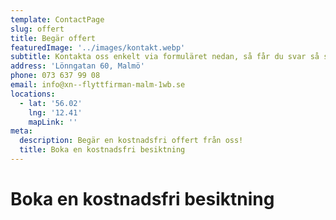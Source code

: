 ```yaml
---
template: ContactPage
slug: offert
title: Begär offert
featuredImage: '../images/kontakt.webp'
subtitle: Kontakta oss enkelt via formuläret nedan, så får du svar så snart som möjligt.
address: 'Lönngatan 60, Malmö'
phone: 073 637 99 08
email: info@xn--flyttfirman-malm-1wb.se
locations:
  - lat: '56.02'
    lng: '12.41'
    mapLink: ''
meta:
  description: Begär en kostnadsfri offert från oss!
  title: Boka en kostnadsfri besiktning
---
```


#   Boka en kostnadsfri besiktning






